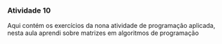 ### Atividade 10
Aqui contém os exercícios da nona atividade de programação aplicada, nesta aula aprendi sobre matrizes em algoritmos de programação
